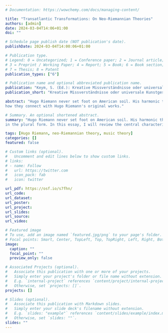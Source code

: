 ```yaml
---
# Documentation: https://wowchemy.com/docs/managing-content/

title: "Transatlantic Transformations: On Neo-Riemannian Theories"
authors: [admin]
date: 2024-03-04T14:06+01:00
doi: ""

# Schedule page publish date (NOT publication's date).
publishDate: 2024-03-04T14:00:06+01:00

# Publication type.
# Legend: 0 = Uncategorized; 1 = Conference paper; 2 = Journal article;
# 3 = Preprint / Working Paper; 4 = Report; 5 = Book; 6 = Book section;
# 7 = Thesis; 8 = Patent
publication_types: ["6"]

# Publication name and optional abbreviated publication name.
publication: "Keym, S. (Ed.): Kreative Missverständnisse oder universale Kunstgesetze? Hugo Riemann und der internationale Musikwissenstransfer. Hildesheim: Georg Olms Verlag, pp. 367-377."
publication_short: "Kreative Missverständnisse oder universale Kunstgesetze?"

abstract: "Hugo Riemann never set foot on American soil. His harmonic theories, however, did cross the Atlantic and fell on fertile grounds, inspiring a rich repertoire of methods for music analysis that is nowadays usually subsumed under the name of neo-Riemannian theories (NRTs)—decidedly in the plural form. In this essay, I will review the central characteristics of NRTs and will relate
how they connect with Hugo Riemann's original works."

# Summary. An optional shortened abstract.
summary: "Hugo Riemann never set foot on American soil. His harmonic theories, however, did cross the Atlantic and fell on fertile grounds, inspiring a rich repertoire of methods for music analysis that is nowadays usually subsumed under the name of neo-Riemannian theories (NRTs)—decidedly
in the plural form. In this essay, I will review the central characteristics of NRTs and will relate how they connect with Hugo Riemann's original works. "

tags: [Hugo Riemann, neo-Riemannian theory, music theory]
categories: []
featured: false

# Custom links (optional).
#   Uncomment and edit lines below to show custom links.
# links:
# - name: Follow
#   url: https://twitter.com
#   icon_pack: fab
#   icon: twitter

url_pdf: https://osf.io/s7fhn/
url_code:
url_dataset:
url_poster:
url_project:
url_slides:
url_source:
url_video:

# Featured image
# To use, add an image named `featured.jpg/png` to your page's folder. 
# Focal points: Smart, Center, TopLeft, Top, TopRight, Left, Right, BottomLeft, Bottom, BottomRight.
image:
  caption: ""
  focal_point: ""
  preview_only: false

# Associated Projects (optional).
#   Associate this publication with one or more of your projects.
#   Simply enter your project's folder or file name without extension.
#   E.g. `internal-project` references `content/project/internal-project/index.md`.
#   Otherwise, set `projects: []`.
projects: []

# Slides (optional).
#   Associate this publication with Markdown slides.
#   Simply enter your slide deck's filename without extension.
#   E.g. `slides: "example"` references `content/slides/example/index.md`.
#   Otherwise, set `slides: ""`.
slides: ""
---
```

